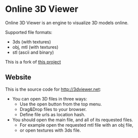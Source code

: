 Online 3D Viewer
================

Online 3D Viewer is an engine to visualize 3D models online.

Supported file formats:
  - 3ds (with textures)
  - obj, mtl (with textures)
  - stl (ascii and binary)

This is a fork of [this project](https://github.com/kovacsv/Online3DViewer)

Website
-------

This is the source code for http://3dviewer.net:
- You can open 3D files in three ways:
  - Use the open button from the top menu.
  - Drag&Drop files to your browser.
  - Define file urls as location hash.
- You should open the main file, and all of its requested files.
  - For example open the requested mtl file with an obj file,
  - or open textures with 3ds file.
